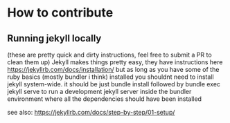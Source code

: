 # How to contribute

## Running jekyll locally
(these are pretty quick and dirty instructions, feel free to submit a PR to clean them up)
Jekyll makes things pretty easy, they have instructions here https://jekyllrb.com/docs/installation/ but as long as you have some of the ruby basics (mostly bundler i think) installed you shouldnt need to install jekyll system-wide. it should be just bundle install followed by bundle exec jekyll serve to run a development jekyll server inside the bundler environment where all the dependencies should have been installed

see also: https://jekyllrb.com/docs/step-by-step/01-setup/


